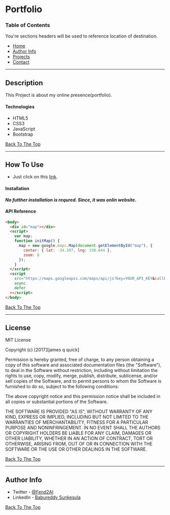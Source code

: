 # Portfolio

<!-- ![Project Image](project-image-url) -->

<!-- > This is a ReadMe template to help save you time and effort. -->

<!-- --- -->

### Table of Contents

You're sections headers will be used to reference location of destination.

- [Home](#description)
- [Author Info](#author-info)
- [Projects](#how-to-use)
- [Contact](#references)

---

## Description

This Project is about my online presence(portfolio).

#### Technologies

- HTML5
- CSS3
- JavaScript
- Bootstrap

[Back To The Top](#read-me-template)

---

## How To Use

- Just click on this [link](project**:https://sbabureddy.github.io/portfolio_fend/portfolio.html.).

#### Installation

**_No futther installation is requred. Since, it was onlin website._**

#### API Reference

```html
<body>
  <div id="map"></div>
  <script>
    var map;
    function initMap() {
      map = new google.maps.Map(document.getElementById("map"), {
        center: { lat: -34.397, lng: 150.644 },
        zoom: 8
      });
    }
  </script>
  <script
    src="https://maps.googleapis.com/maps/api/js?key=YOUR_API_KEY&callback=initMap"
    async
    defer
  ></script>
</body>
```

[Back To The Top](#read-me-template)

<!-- --- -->

<!-- ## References
[Back To The Top](#read-me-template) -->

---

## License

MIT License

Copyright (c) [2017][james q quick]

Permission is hereby granted, free of charge, to any person obtaining a copy
of this software and associated documentation files (the "Software"), to deal
in the Software without restriction, including without limitation the rights
to use, copy, modify, merge, publish, distribute, sublicense, and/or sell
copies of the Software, and to permit persons to whom the Software is
furnished to do so, subject to the following conditions:

The above copyright notice and this permission notice shall be included in all
copies or substantial portions of the Software.

THE SOFTWARE IS PROVIDED "AS IS", WITHOUT WARRANTY OF ANY KIND, EXPRESS OR
IMPLIED, INCLUDING BUT NOT LIMITED TO THE WARRANTIES OF MERCHANTABILITY,
FITNESS FOR A PARTICULAR PURPOSE AND NONINFRINGEMENT. IN NO EVENT SHALL THE
AUTHORS OR COPYRIGHT HOLDERS BE LIABLE FOR ANY CLAIM, DAMAGES OR OTHER
LIABILITY, WHETHER IN AN ACTION OF CONTRACT, TORT OR OTHERWISE, ARISING FROM,
OUT OF OR IN CONNECTION WITH THE SOFTWARE OR THE USE OR OTHER DEALINGS IN THE
SOFTWARE.

[Back To The Top](#read-me-template)

---

## Author Info

- Twitter - [@Fend2AI](https://twitter.com/EkLavyudu)
- LinkedIn - [Babureddy Sunkesula](https://www.linkedin.com/in/babureddys/)

[Back To The Top](#read-me-template)

